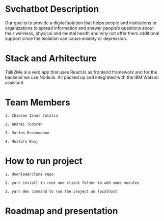 # Svchatbot Description
  Our goal is to provide a digital solution that helps people and institutions or organizations to spread information and answer people’s questions about their wellness, physical and mental health and why not offer them additional support since the isolation can cause anxiety or depression.

# Stack and Arhitecture
   Talk2Me is a web app that uses ReactJs as frontend framework and for the backend we use NodeJs. All packed up and integrated with the IBM Watson assistant.

# Team Members
    1. Chioran Ionut Catalin
    
    2. Andrei Todoran
    
    3. Marius Brasoveanu
    
    4. Mustafa Baaj
  
# How to run project
    1. download/clone repo
    
    2. yarn install in root and client folder to add node modules
    
    3. yarn dev command to run the project on localhost
    
# Roadmap and presentation
  [Roadmap]: https://github.com/chioranionutcatalinsv/svchatbot/blob/master/client/roadmap/roadmap.pdf
   [Presentation Video link]: https://youtu.be/ZBsYtygUGi0

